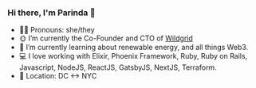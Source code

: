 ### Hi there, I'm Parinda 👋

<!--
**pdarden/pdarden** is a ✨ _special_ ✨ repository because its `README.md` (this file) appears on your GitHub profile.

Here are some ideas to get you started:

- 🔭 I’m currently working on ...
- 🌱 I’m currently learning ...
- 👯 I’m looking to collaborate on ...
- 🤔 I’m looking for help with ...
- 💬 Ask me about ...
- 📫 How to reach me: ...
- 😄 Pronouns: ...
- ⚡ Fun fact: ...
-->

- 🏳️‍🌈 Pronouns: she/they
- 🌞 I’m currently the Co-Founder and CTO of [Wildgrid](https://wildgridsolar.com)
- 🌱 I’m currently learning about renewable energy, and all things Web3.
- 💻 I love working with Elixir, Phoenix Framework, Ruby, Ruby on Rails, Javascript, NodeJS, ReactJS, GatsbyJS, NextJS, Terraform.
- 📍 Location: DC <-> NYC

